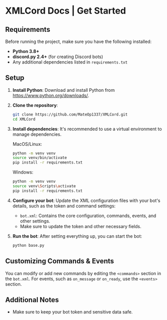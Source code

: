 # XMLCord Docs | Get Started

## Requirements
Before running the project, make sure you have the following installed:

- **Python 3.8+**
- **discord.py 2.4+** (for creating Discord bots)
- Any additional dependencies listed in `requirements.txt`

## Setup

1. **Install Python**:
   Download and install Python from https://www.python.org/downloads/.
   
2. **Clone the repository**:
   ```bash
   git clone https://github.com/MateOp1337/XMLCord.git
   cd XMLCord
   ```

3. **Install dependencies**:
   It's recommended to use a virtual environment to manage dependencies.

   MacOS/Linux:
   ```bash
   python -m venv venv
   source venv/bin/activate
   pip install -r requirements.txt
   ```

   Windows:
   ```bash
   python -m venv venv
   source venv\Scripts\activate
   pip install -r requirements.txt
   ```

4. **Configure your bot**:
   Update the XML configuration files with your bot's details, such as the token and command settings:
   - `bot.xml`: Contains the core configuration, commands, events, and other settings.
   - Make sure to update the token and other necessary fields.

5. **Run the bot**:
   After setting everything up, you can start the bot:
   ```bash
   python base.py
   ```

## Customizing Commands & Events

You can modify or add new commands by editing the `<commands>` section in the `bot.xml`. For events, such as `on_message` or `on_ready`, use the `<events>` section.

## Additional Notes

- Make sure to keep your bot token and sensitive data safe.
